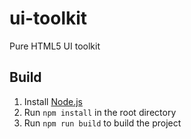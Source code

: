 # ui-toolkit

Pure HTML5 UI toolkit

## Build

1. Install [Node.js](https://nodejs.org/en/download/)
2. Run `npm install` in the root directory
3. Run `npm run build` to build the project

